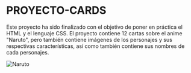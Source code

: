 # PROYECTO-CARDS
Este proyecto ha sido finalizado con el objetivo de poner en práctica el HTML y el lenguaje CSS.
El proyecto contiene 12 cartas sobre el anime "Naruto", pero también contiene imágenes de los personajes y sus respectivas características, así como también
contiene sus nombres de cada personajes. 

![Naruto](https://user-images.githubusercontent.com/115164202/231253851-fac067db-c30b-495c-9cf4-e7e8f1f92403.jpg)
